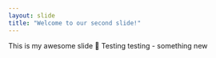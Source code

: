 ```yaml
---
layout: slide
title: "Welcome to our second slide!"
---
```

This is my awesome slide :tada:
Testing testing - something new
